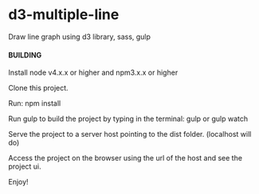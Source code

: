 # d3-multiple-line
Draw line graph using d3 library, sass, gulp

#### BUILDING

Install node v4.x.x or higher and npm3.x.x or higher

Clone this project.

Run: npm install

Run gulp to build the project by typing in the terminal: gulp or gulp watch

Serve the project to a server host pointing to the dist folder. (localhost will do)

Access the project on the browser using the url of the host and see the project ui.

Enjoy!
